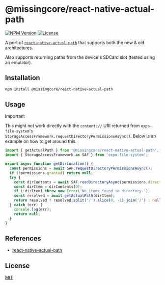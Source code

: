 # @missingcore/react-native-actual-path

[<img src="https://img.shields.io/npm/v/@missingcore/react-native-actual-path?style=for-the-badge&labelColor=000000" alt="NPM Version"/>](https://www.npmjs.com/package/@missingcore/react-native-actual-path)
[<img src="https://img.shields.io/npm/l/@missingcore/react-native-actual-path?style=for-the-badge&labelColor=000000" alt="License"/>](./LICENSE)

A port of [`react-native-actual-path`](https://github.com/SolankiYogesh/react-native-real-path) that supports both the new & old architectures.

Also supports returning paths from the device's SDCard slot (tested using an emulator).

## Installation

```sh
npm install @missingcore/react-native-actual-path
```

## Usage

> [!IMPORTANT]
> This might not work directly with the `content://` URI returned from `expo-file-system`'s `StorageAccessFramework.requestDirectoryPermissionsAsync()`. Below is an example on how to get around this.

```ts
import { getActualPath } from '@missingcore/react-native-actual-path';
import { StorageAccessFramework as SAF } from 'expo-file-system';

export async function getDirLocation() {
  const permissions = await SAF.requestDirectoryPermissionsAsync();
  if (!permissions.granted) return null;
  try {
    const dirContents = await SAF.readDirectoryAsync(permissions.directoryUri);
    const dirItem = dirContents[0];
    if (!dirItem) throw new Error('No items found in directory.');
    const resolved = await getActualPath(dirItem);
    return resolved ? resolved.split('/').slice(0, -1).join('/') : null;
  } catch (err) {
    console.log(err);
    return null;
  }
}
```

## References

- [react-native-actual-path](https://github.com/SolankiYogesh/react-native-real-path)

## License

[MIT](./LICENSE)
